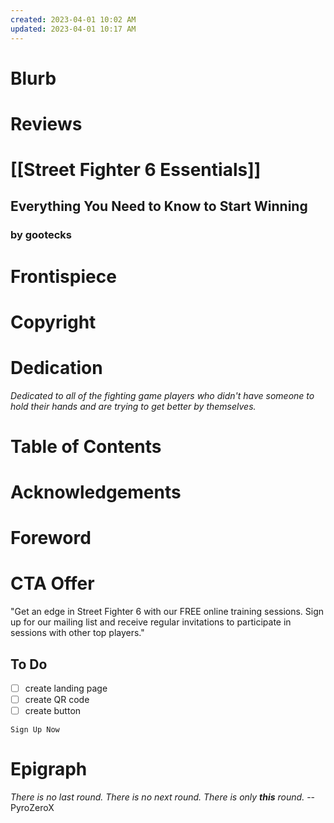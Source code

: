 ```yaml
---
created: 2023-04-01 10:02 AM
updated: 2023-04-01 10:17 AM
---
```

# Blurb

# Reviews


# [[Street Fighter 6 Essentials]]  
## Everything You Need to Know to Start Winning
### by gootecks

# Frontispiece 

# Copyright 

# Dedication 
*Dedicated to all of the fighting game players who didn't have someone to hold their hands and are trying to get better by themselves.*

# Table of Contents 


# Acknowledgements


# Foreword 


# CTA Offer
"Get an edge in Street Fighter 6 with our FREE online training sessions. Sign up for our mailing list and receive regular invitations to participate in sessions with other top players."

## To Do 
- [ ] create landing page 
- [ ] create QR code
- [ ] create button
```ad-success
Sign Up Now 
```


# Epigraph
*There is no last round.  There is no next round.  There is only **this** round.*
-- PyroZeroX
